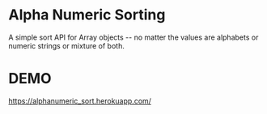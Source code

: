 # Alpha Numeric Sorting

A simple sort API for Array objects -- no matter the values are alphabets or numeric strings or mixture of both.


# DEMO
https://alphanumeric_sort.herokuapp.com/
